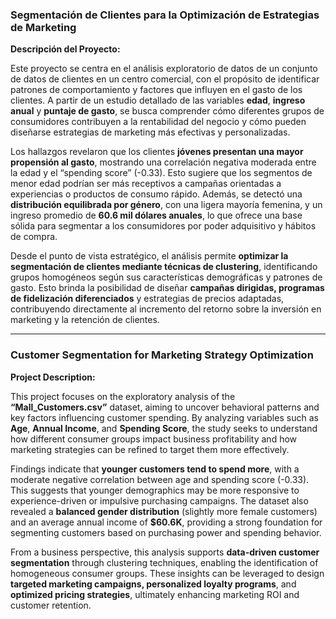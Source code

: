 ### Segmentación de Clientes para la Optimización de Estrategias de Marketing

**Descripción del Proyecto:**

Este proyecto se centra en el análisis exploratorio de datos de un conjunto de datos de clientes en un centro comercial, con el propósito de identificar patrones de comportamiento y factores que influyen en el gasto de los clientes. A partir de un estudio detallado de las variables **edad**, **ingreso anual** y **puntaje de gasto**, se busca comprender cómo diferentes grupos de consumidores contribuyen a la rentabilidad del negocio y cómo pueden diseñarse estrategias de marketing más efectivas y personalizadas.

Los hallazgos revelaron que los clientes **jóvenes presentan una mayor propensión al gasto**, mostrando una correlación negativa moderada entre la edad y el “spending score” (-0.33). Esto sugiere que los segmentos de menor edad podrían ser más receptivos a campañas orientadas a experiencias o productos de consumo rápido. Además, se detectó una **distribución equilibrada por género**, con una ligera mayoría femenina, y un ingreso promedio de **60.6 mil dólares anuales**, lo que ofrece una base sólida para segmentar a los consumidores por poder adquisitivo y hábitos de compra.

Desde el punto de vista estratégico, el análisis permite **optimizar la segmentación de clientes mediante técnicas de clustering**, identificando grupos homogéneos según sus características demográficas y patrones de gasto. Esto brinda la posibilidad de diseñar **campañas dirigidas, programas de fidelización diferenciados** y estrategias de precios adaptadas, contribuyendo directamente al incremento del retorno sobre la inversión en marketing y la retención de clientes.

---

### Customer Segmentation for Marketing Strategy Optimization

**Project Description:**

This project focuses on the exploratory analysis of the **“Mall_Customers.csv”** dataset, aiming to uncover behavioral patterns and key factors influencing customer spending. By analyzing variables such as **Age**, **Annual Income**, and **Spending Score**, the study seeks to understand how different consumer groups impact business profitability and how marketing strategies can be refined to target them more effectively.

Findings indicate that **younger customers tend to spend more**, with a moderate negative correlation between age and spending score (-0.33). This suggests that younger demographics may be more responsive to experience-driven or impulsive purchasing campaigns. The dataset also revealed a **balanced gender distribution** (slightly more female customers) and an average annual income of **$60.6K**, providing a strong foundation for segmenting customers based on purchasing power and spending behavior.

From a business perspective, this analysis supports **data-driven customer segmentation** through clustering techniques, enabling the identification of homogeneous consumer groups. These insights can be leveraged to design **targeted marketing campaigns, personalized loyalty programs**, and **optimized pricing strategies**, ultimately enhancing marketing ROI and customer retention.
